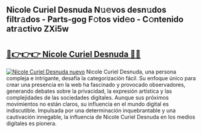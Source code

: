 ## Nicole Curiel Desnuda N𝚞𝚎vos desn𝚞dos filtr𝚊dos - Parts-gog F𝚘tos vid𝚎o - C𝚘ntenido atr𝚊ctivo ZXi5w

# <h2><a href="http://mb6rey.tromn.icu/?c=Nicole+Curiel+Desnuda">🔗👉👉👉 Nicole Curiel Desnuda 🔗🔗</a></h2>

[![Nicole Curiel Desnuda nuevo](https://i.imgur.com/pEAQMta.gif)](http://mb6rey.tromn.icu/?c=Nicole+Curiel+Desnuda)
Nicole Curiel Desnuda, una persona compleja e intrigante, desafía la categorización fácil. Su enfoque único para crear una presencia en la web ha fascinado y provocado observadores, generando debates sobre la privacidad, la expresión artística y las complejidades de las sociedades digitales. Aunque sus próximos movimientos no están claros, su influencia en el mundo digital es indiscutible. Impulsada por una determinación inquebrantable y una cautivación innegable, la influencia de Nicole Curiel Desnuda en los medios digitales es pionera.
